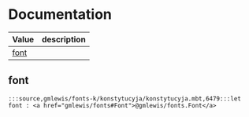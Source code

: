 # Documentation
|Value|description|
|---|---|
|[font](#font)||

## font

```moonbit
:::source,gmlewis/fonts-k/konstytucyja/konstytucyja.mbt,6479:::let font : <a href="gmlewis/fonts#Font">@gmlewis/fonts.Font</a>
```

